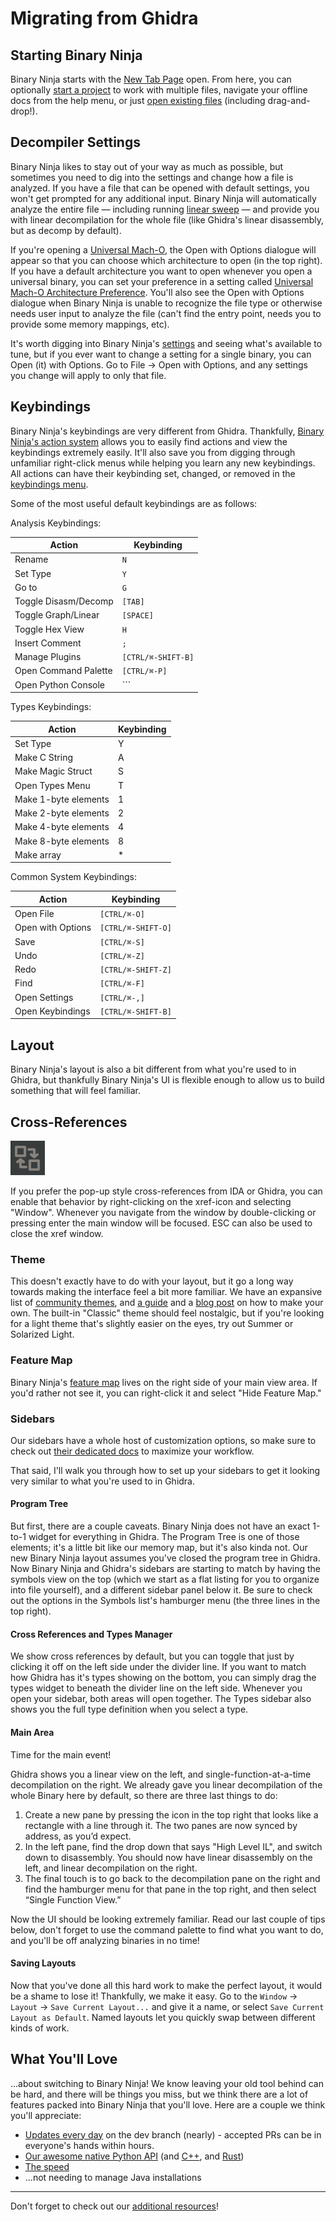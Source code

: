 # Migrating from Ghidra

## Starting Binary Ninja

Binary Ninja starts with the [New Tab Page](../index.md#new-tab) open. From here, you can optionally [start a project](../projects.md#creating-a-project) to work with multiple files, navigate your offline docs from the help menu, or just [open existing files](../index.md#loading-files) (including drag-and-drop!).

## Decompiler Settings

Binary Ninja likes to stay out of your way as much as possible, but sometimes you need to dig into the settings and change how a file is analyzed. If you have a file that can be opened with default settings, you won't get prompted for any additional input. Binary Ninja will automatically analyze the entire file — including running [linear sweep](https://binary.ninja/2017/11/06/architecture-agnostic-function-detection-in-binaries.html) — and provide you with linear decompilation for the whole file (like Ghidra's linear disassembly, but as decomp by default).

If you're opening a [Universal Mach-O](https://en.wikipedia.org/wiki/Universal_binary), the Open with Options dialogue will appear so that you can choose which architecture to open (in the top right). If you have a default architecture you want to open whenever you open a universal binary, you can set your preference in a setting called [Universal Mach-O Architecture Preference](../settings.md#all-settings). You'll also see the Open with Options dialogue when Binary Ninja is unable to recognize the file type or otherwise needs user input to analyze the file (can't find the entry point, needs you to provide some memory mappings, etc).

It's worth digging into Binary Ninja's [settings](../settings.md) and seeing what's available to tune, but if you ever want to change a setting for a single binary, you can Open (it) with Options. Go to File -> Open with Options, and any settings you change will apply to only that file.

<!-- TODO : Can you analyze a file while Ghidra is running its analysis?
## Analyzing While Analyzing -->

## Keybindings

Binary Ninja's keybindings are very different from Ghidra. Thankfully, [Binary Ninja's action system](https://binary.ninja/2024/02/15/command-palette.html) allows you to easily find actions and view the keybindings extremely easily. It'll also save you from digging through unfamiliar right-click menus while helping you learn any new keybindings. All actions can have their keybinding set, changed, or removed in the [keybindings menu](../index.md#default-hotkeys).

Some of the most useful default keybindings are as follows:

Analysis Keybindings:

| Action               | Keybinding         |
|----------------------|--------------------|
| Rename               | `N`                |
| Set Type             | `Y`                |
| Go to                | `G`                |
| Toggle Disasm/Decomp | `[TAB]`            |
| Toggle Graph/Linear  | `[SPACE]`          |
| Toggle Hex View      | `H`                |
| Insert Comment       | `;`                |
| Manage Plugins       | `[CTRL/⌘-SHIFT-B]` |
| Open Command Palette | `[CTRL/⌘-P]`       |
| Open Python Console  | `\``               |

Types Keybindings:

| Action               | Keybinding |
|----------------------|------------|
| Set Type             | Y          |
| Make C String        | A          |
| Make Magic Struct    | S          |
| Open Types Menu      | T          |
| Make 1-byte elements | 1          |
| Make 2-byte elements | 2          |
| Make 4-byte elements | 4          |
| Make 8-byte elements | 8          |
| Make array           | *          |

Common System Keybindings:

| Action            | Keybinding         |
|-------------------|--------------------|
| Open File         | `[CTRL/⌘-O]`       |
| Open with Options | `[CTRL/⌘-SHIFT-O]` |
| Save              | `[CTRL/⌘-S]`       |
| Undo              | `[CTRL/⌘-Z]`       |
| Redo              | `[CTRL/⌘-SHIFT-Z]` |
| Find              | `[CTRL/⌘-F]`       |
| Open Settings     | `[CTRL/⌘-,]`       |
| Open Keybindings  | `[CTRL/⌘-SHIFT-B]` |

## Layout

Binary Ninja's layout is also a bit different from what you're used to in Ghidra, but thankfully Binary Ninja's UI is flexible enough to allow us to build something that will feel familiar.

## Cross-References

![xref icon >](../../img/xref-icon.png "Xref Icon")

If you prefer the pop-up style cross-references from IDA or Ghidra, you can enable that behavior by right-clicking on the xref-icon and selecting "Window". Whenever you navigate from the window by double-clicking or pressing enter the main window will be focused. ESC can also be used to close the xref window.

### Theme

This doesn't exactly have to do with your layout, but it go a long way towards making the interface feel a bit more familiar. We have an expansive list of [community themes](https://github.com/Vector35/community-themes), and [a guide](../../dev/themes.md) and a [blog post](https://binary.ninja/2021/07/08/creating-great-themes.html) on how to make your own. The built-in "Classic" theme should feel nostalgic, but if you're looking for a light theme that's slightly easier on the eyes, try out Summer or Solarized Light.

### Feature Map

Binary Ninja's [feature map](../index.md#feature-map) lives on the right side of your main view area. If you'd rather not see it, you can right-click it and select "Hide Feature Map."

### Sidebars

Our sidebars have a whole host of customization options, so make sure to check out [their dedicated docs](../index.md#the-sidebar) to maximize your workflow.

That said, I'll walk you through how to set up your sidebars to get it looking very similar to what you're used to in Ghidra.

#### Program Tree

But first, there are a couple caveats. Binary Ninja does not have an exact 1-to-1 widget for everything in Ghidra. The Program Tree is one of those elements; it's a little bit like our memory map, but it's also kinda not. Our new Binary Ninja layout assumes you've closed the program tree in Ghidra. Now Binary Ninja and Ghidra's sidebars are starting to match by having the symbols view on the top (which we start as a flat listing for you to organize into file yourself), and a different sidebar panel below it. Be sure to check out the options in the Symbols list's hamburger menu (the three lines in the top right).

#### Cross References and Types Manager

We show cross references by default, but you can toggle that just by clicking it off on the left side under the divider line. If you want to match how Ghidra has it's types showing on the bottom, you can simply drag the types widget to beneath the divider line on the left side. Whenever you open your sidebar, both areas will open together. The Types sidebar also shows you the full type definition when you select a type.

#### Main Area

Time for the main event!

Ghidra shows you a linear view on the left, and single-function-at-a-time decompilation on the right. We already gave you linear decompilation of the whole Binary here by default, so there are three last things to do:

1. Create a new pane by pressing the icon in the top right that looks like a rectangle with a line through it. The two panes are now synced by address, as you’d expect.
2. In the left pane, find the drop down that says "High Level IL", and switch down to disassembly. You should now have linear disassembly on the left, and linear decompilation on the right.
3. The final touch is to go back to the decompilation pane on the right and find the hamburger menu for that pane in the top right, and then select “Single Function View.”

Now the UI should be looking extremely familiar. Read our last couple of tips below, don't forget to use the command palette to find what you want to do, and you'll be off analyzing binaries in no time!

#### Saving Layouts

Now that you've done all this hard work to make the perfect layout, it would be a shame to lose it! Thankfully, we make it easy. Go to the `Window` → `Layout` → `Save Current Layout...` and give it a name, or select `Save Current Layout as Default`. Named layouts let you quickly swap between different kinds of work.

## What You'll Love

...about switching to Binary Ninja! We know leaving your old tool behind can be hard, and there will be things you miss, but we think there are a lot of features packed into Binary Ninja that you'll love. Here are a couple we think you'll appreciate:

 - [Updates every day](../index.md#updates) on the dev branch (nearly) - accepted PRs can be in everyone's hands within hours.
 - [Our awesome native Python API](../../dev/cookbook.md) (and [C++](https://api.binary.ninja/cpp/), and [Rust](https://dev-rust.binary.ninja/))
 - [The speed](https://binary.ninja/2022/05/31/3.1-the-performance-release.html)
 - ...not needing to manage Java installations

---

Don't forget to check out our [additional resources](index.md#additional-resources)!
